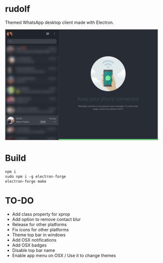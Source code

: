 # rudolf

Themed WhatsApp desktop client made with Electron.

![Main menu](/screenshots/screenshot2.png?raw=true "Contacts aren't blurred when hovering over them.")

# Build

```
npm i
sudo npm i -g electron-forge
electron-forge make
```

# TO-DO
* Add class property for xprop
* Add option to remove contact blur
* Release for other platforms
* Fix icons for other platforms
* Theme top bar in windows
* Add OSX notifications
* Add OSX badges
* Disable top bar name
* Enable app menu on OSX / Use it to change themes